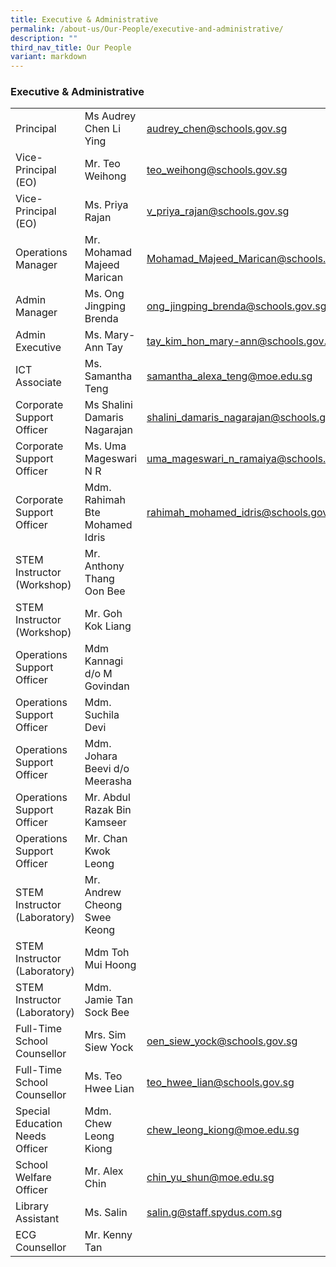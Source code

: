 ```yaml
---
title: Executive & Administrative
permalink: /about-us/Our-People/executive-and-administrative/
description: ""
third_nav_title: Our People
variant: markdown
---
```

### Executive & Administrative

|  	|  	|  	|
|---	|---	|---	|
| Principal 	| Ms Audrey Chen Li Ying 	| audrey_chen@schools.gov.sg 	|
| Vice-Principal (EO) 	| Mr. Teo Weihong 	| teo_weihong@schools.gov.sg 	|
| Vice-Principal (EO) 	| Ms. Priya Rajan 	| v_priya_rajan@schools.gov.sg 	|
| Operations Manager 	| Mr. Mohamad Majeed Marican	| Mohamad_Majeed_Marican@schools.gov.sg |
| Admin  Manager 	| Ms. Ong Jingping Brenda 	| ong_jingping_brenda@schools.gov.sg 	|
| Admin Executive 	| Ms. Mary-Ann Tay 	| tay_kim_hon_mary-ann@schools.gov.sg 	|
| ICT Associate 	| Ms. Samantha Teng 	| samantha_alexa_teng@moe.edu.sg 	|
| Corporate Support Officer 	| Ms Shalini Damaris Nagarajan 	| shalini_damaris_nagarajan@schools.gov.sg 	|
| Corporate Support Officer 	| Ms. Uma Mageswari N R 	| uma_mageswari_n_ramaiya@schools.gov.sg 	|
| Corporate Support Officer 	| Mdm. Rahimah Bte Mohamed Idris 	| rahimah_mohamed_idris@schools.gov.sg 	|
|  STEM Instructor (Workshop)	| Mr. Anthony Thang Oon Bee 	|  	|
| STEM Instructor (Workshop)		| Mr. Goh Kok Liang 	|  	|
| Operations Support Officer 	| Mdm Kannagi d/o M Govindan 	|  	|
| Operations Support Officer 	| Mdm. Suchila Devi 	|  	|
| Operations Support Officer 	| Mdm. Johara Beevi d/o Meerasha 	|  	|
| Operations Support Officer 	| Mr. Abdul Razak Bin Kamseer 	|  	|
| Operations Support Officer 	| Mr. Chan Kwok Leong 	| 
| STEM Instructor (Laboratory)	| Mr. Andrew Cheong Swee Keong	| 
| STEM Instructor (Laboratory)	| Mdm Toh Mui Hoong	|
| STEM Instructor (Laboratory)	| Mdm. Jamie Tan Sock Bee	|
| Full-Time School Counsellor 	| Mrs. Sim Siew Yock 	|  oen_siew_yock@schools.gov.sg 	|
| Full-Time School Counsellor 	| Ms. Teo Hwee Lian 	|  teo_hwee_lian@schools.gov.sg	|
| Special Education Needs Officer	| Mdm. Chew Leong Kiong 	|  chew_leong_kiong@moe.edu.sg 	|
| School Welfare Officer 	| Mr. Alex Chin 	| chin_yu_shun@moe.edu.sg 	|
| Library Assistant 	| Ms. Salin 	| salin.g@staff.spydus.com.sg |
ECG Counsellor 	| Mr. Kenny Tan 	| 	|